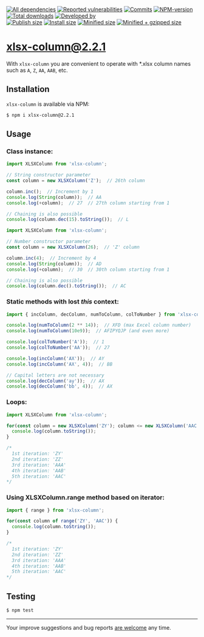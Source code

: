 [![All dependencies](https://img.shields.io/librariesio/release/npm/xlsx-column/2.2.1?style=flat-square "All dependencies of xlsx-column@2.2.1")](https://libraries.io/npm/xlsx-column/2.2.1)
[![Reported vulnerabilities](https://img.shields.io/snyk/vulnerabilities/npm/xlsx-column@2.2.1?style=flat-square "Reported vulnerabilities of xlsx-column@2.2.1")](https://snyk.io/test/npm/xlsx-column/2.2.1)
[![Commits](https://flat.badgen.net/github/commits/ArthurKa/xlsx-column)](https://github.com/ArthurKa/xlsx-column/commits/master)
[![NPM-version](https://img.shields.io/badge/npm-v2.2.1-blue.svg?style=flat-square&&logo=npm "Current NPM-version")](https://www.npmjs.com/package/xlsx-column/v/2.2.1)
[![Total downloads](https://img.shields.io/npm/dt/xlsx-column?style=flat-square "Total downloads for all the time")](https://npm-stat.com/charts.html?package=xlsx-column)
[![Developed by](https://img.shields.io/badge/developed_by-ArthurKa-blueviolet.svg?style=flat-square "GitHub")](https://github.com/ArthurKa)\
[![Publish size](https://flat.badgen.net/packagephobia/publish/xlsx-column@2.2.1?label=publish 'Publish size of xlsx-column@2.2.1')](https://packagephobia.now.sh/result?p=xlsx-column@2.2.1)
[![Install size](https://flat.badgen.net/packagephobia/install/xlsx-column@2.2.1?label=install 'Install size of xlsx-column@2.2.1')](https://packagephobia.now.sh/result?p=xlsx-column@2.2.1)
[![Minified size](https://img.shields.io/bundlephobia/min/xlsx-column@2.2.1?style=flat-square&label=minified "Minified size of xlsx-column@2.2.1")](https://bundlephobia.com/result?p=xlsx-column@2.2.1)
[![Minified + gzipped size](https://img.shields.io/bundlephobia/minzip/xlsx-column@2.2.1?style=flat-square&label=minzipped "Minified + gzipped size of xlsx-column@2.2.1")](https://bundlephobia.com/result?p=xlsx-column@2.2.1)

# xlsx-column@2.2.1

With `xlsx-column` you are convenient to operate with *.xlsx column names such as `A`, `Z`, `AA`, `AAB`, etc.

## Installation
`xlsx-column` is available via NPM:
```bash
$ npm i xlsx-column@2.2.1
```

## Usage
### Class instance:
```ts
import XLSXColumn from 'xlsx-column';

// String constructor parameter
const column = new XLSXColumn('Z');  // 26th column

column.inc();  // Increment by 1
console.log(String(column));  // AA
console.log(+column);  // 27  // 27th column starting from 1

// Chaining is also possible
console.log(column.dec(15).toString());  // L
```

```ts
import XLSXColumn from 'xlsx-column';

// Number constructor parameter
const column = new XLSXColumn(26);  // 'Z' column

column.inc(4);  // Increment by 4
console.log(String(column));  // AD
console.log(+column);  // 30  // 30th column starting from 1

// Chaining is also possible
console.log(column.dec().toString());  // AC
```

### Static methods with lost *this* context:
```ts
import { incColumn, decColumn, numToColumn, colToNumber } from 'xlsx-column';

console.log(numToColumn(2 ** 14));  // XFD (max Excel column number)
console.log(numToColumn(10e9));  // AFIPYQJP (and even more)

console.log(colToNumber('A'));  // 1
console.log(colToNumber('AA'));  // 27

console.log(incColumn('AX'));  // AY
console.log(incColumn('AX', 4));  // BB

// Capital letters are not necessary
console.log(decColumn('ay'));  // AX
console.log(decColumn('bb', 4));  // AX
```

### Loops:
```ts
import XLSXColumn from 'xlsx-column';

for(const column = new XLSXColumn('ZY'); column <= new XLSXColumn('AAC'); column.inc()) {
  console.log(column.toString());
}

/*
  1st iteration: 'ZY'
  2nd iteration: 'ZZ'
  3rd iteration: 'AAA'
  4th iteration: 'AAB'
  5th iteration: 'AAC'
*/
```

### Using XLSXColumn.range method based on iterator:
```ts
import { range } from 'xlsx-column';

for(const column of range('ZY', 'AAC')) {
  console.log(column.toString());
}

/*
  1st iteration: 'ZY'
  2nd iteration: 'ZZ'
  3rd iteration: 'AAA'
  4th iteration: 'AAB'
  5th iteration: 'AAC'
*/
```

## Testing
```bash
$ npm test
```

---

Your improve suggestions and bug reports [are welcome](https://github.com/ArthurKa/xlsx-column/issues) any time.
